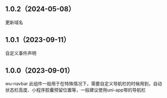 ## 1.0.2（2024-05-08）
更新域名
## 1.0.1（2023-09-11）
自定义事件声明
## 1.0.0（2023-09-01）
wu-navbar 此组件一般用于在特殊情况下，需要自定义导航栏的时候用到，自动状态栏高度、小程序胶囊预留位置等，一般建议使用uni-app带的导航栏
